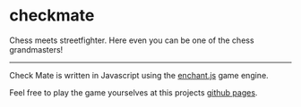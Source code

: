 checkmate
=========

Chess meets streetfighter. Here even you can be one of the chess grandmasters!

*****

Check Mate is written in Javascript using the [enchant.js](http://enchantjs.com/) game engine. 

Feel free to play the game yourselves at this projects [github pages](http://axling.github.io/checkmate/).



